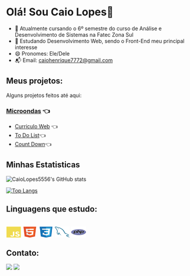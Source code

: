 # Olá! Sou Caio Lopes👋

- 🌱 Atualmente cursando o 6º semestre do curso de Análise e Desenvolvimento de Sistemas na Fatec Zona Sul
- 👯 Estudando Desenvolvimento Web, sendo o Front-End meu principal interesse
- 😄 Pronomes: Ele/Dele
- 📬 Email: caiohenrique7772@gmail.com
  
## Meus projetos:

Alguns projetos feitos até aqui:
### <a href="https://caiolopes5556.github.io/MicroWave/" target="_blank">Microondas</a> 👈
- <a href="https://caiolopes5556.github.io/curriculo-web/" target="_blank">Curriculo Web</a> 👈
- <a href="https://caiolopes5556.github.io/To-Do-List---JavaScript/" target="_blank">To Do List</a>👈
- <a href="https://caiolopes5556.github.io/CountDown/" target="_blank">Count Down</a>👈


## Minhas Estatisticas

  
![CaioLopes5556's GitHub stats](https://github-readme-stats.vercel.app/api?username=CaioLopes5556&show_icons=true&theme=dracula)

[![Top Langs](https://github-readme-stats.vercel.app/api/top-langs/?username=CaioLopes5556&layout=compact)](https://github.com/CaioLopes5556/github-readme-stats)



## Linguagens que estudo:
<div style="display: inline_block"><br>
  <img align="center" alt="Js" height="30" width="40" src="https://raw.githubusercontent.com/devicons/devicon/master/icons/javascript/javascript-plain.svg">
  <img align="center" alt="HTML" height="30" width="40" src="https://raw.githubusercontent.com/devicons/devicon/master/icons/html5/html5-original.svg">
  <img align="center" alt="CSS" height="30" width="40" src="https://raw.githubusercontent.com/devicons/devicon/master/icons/css3/css3-original.svg">
  <img align="center" alt="MYSQL" height="30" width="40" src="https://raw.githubusercontent.com/devicons/devicon/master/icons/mysql/mysql-original.svg">
  <img align="center" alt="PHP" height="30" width="40" src="https://raw.githubusercontent.com/devicons/devicon/master/icons/php/php-original.svg">
</div>

## Contato:

<div> 
  
  <a href = "mailto:caiohenrique7772@gmail.com"><img src="https://img.shields.io/badge/-Gmail-%23333?style=for-the-badge&logo=gmail&logoColor=red" target="_blank"></a>
  <a href="https://www.linkedin.com/in/caio-silva-42848a236/" target="_blank"><img src="https://img.shields.io/badge/-LinkedIn-%230077B5?style=for-the-badge&logo=linkedin&logoColor=white" target="_blank"></a> 
  
</div>
